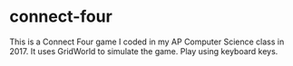 # connect-four

This is a Connect Four game I coded in my AP Computer Science class in 2017. It uses GridWorld to simulate the game. Play using keyboard keys.
